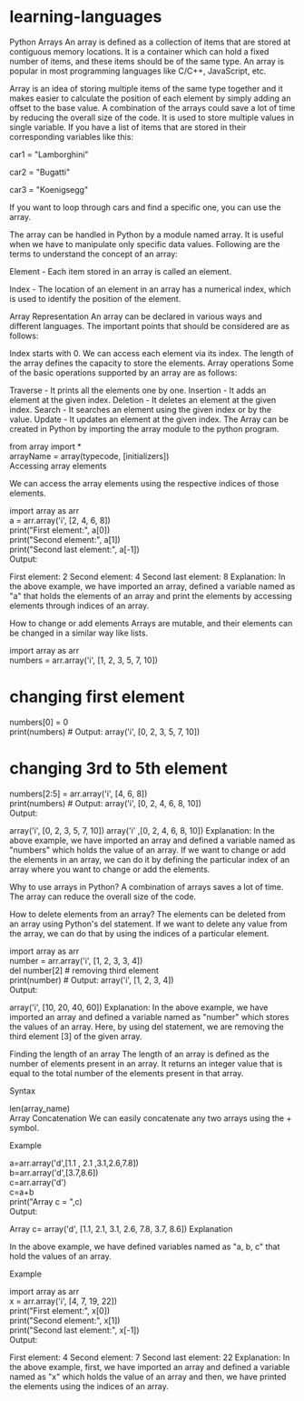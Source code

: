 # learning-languages
Python Arrays
An array is defined as a collection of items that are stored at contiguous memory locations. It is a container which can hold a fixed number of items, and these items should be of the same type. An array is popular in most programming languages like C/C++, JavaScript, etc.

Array is an idea of storing multiple items of the same type together and it makes easier to calculate the position of each element by simply adding an offset to the base value. A combination of the arrays could save a lot of time by reducing the overall size of the code. It is used to store multiple values in single variable. If you have a list of items that are stored in their corresponding variables like this:

car1 = "Lamborghini"


car2 = "Bugatti"

car3 = "Koenigsegg"

If you want to loop through cars and find a specific one, you can use the array.

The array can be handled in Python by a module named array. It is useful when we have to manipulate only specific data values. Following are the terms to understand the concept of an array:

Element - Each item stored in an array is called an element.

Index - The location of an element in an array has a numerical index, which is used to identify the position of the element.

Array Representation
An array can be declared in various ways and different languages. The important points that should be considered are as follows:

Index starts with 0.
We can access each element via its index.
The length of the array defines the capacity to store the elements.
Array operations
Some of the basic operations supported by an array are as follows:

Traverse - It prints all the elements one by one.
Insertion - It adds an element at the given index.
Deletion - It deletes an element at the given index.
Search - It searches an element using the given index or by the value.
Update - It updates an element at the given index.
The Array can be created in Python by importing the array module to the python program.

from array import *  
arrayName = array(typecode, [initializers])   
Accessing array elements

We can access the array elements using the respective indices of those elements.

import array as arr  
a = arr.array('i', [2, 4, 6, 8])  
print("First element:", a[0])  
print("Second element:", a[1])  
print("Second last element:", a[-1])  
Output:

First element: 2
Second element: 4
Second last element: 8
Explanation: In the above example, we have imported an array, defined a variable named as "a" that holds the elements of an array and print the elements by accessing elements through indices of an array.

How to change or add elements
Arrays are mutable, and their elements can be changed in a similar way like lists.

import array as arr  
numbers = arr.array('i', [1, 2, 3, 5, 7, 10])  
   
# changing first element  
numbers[0] = 0     
print(numbers)    # Output: array('i', [0, 2, 3, 5, 7, 10])  
   
# changing 3rd to 5th element  
numbers[2:5] = arr.array('i', [4, 6, 8])    
print(numbers)    # Output: array('i', [0, 2, 4, 6, 8, 10])  
Output:

array('i', [0, 2, 3, 5, 7, 10])
array('i' ,[0, 2, 4, 6, 8, 10])
Explanation: In the above example, we have imported an array and defined a variable named as "numbers" which holds the value of an array. If we want to change or add the elements in an array, we can do it by defining the particular index of an array where you want to change or add the elements.

Why to use arrays in Python?
A combination of arrays saves a lot of time. The array can reduce the overall size of the code.

How to delete elements from an array?
The elements can be deleted from an array using Python's del statement. If we want to delete any value from the array, we can do that by using the indices of a particular element.

import array as arr  
number = arr.array('i', [1, 2, 3, 3, 4])  
del number[2]                           # removing third element  
print(number)                           # Output: array('i', [1, 2, 3, 4])  
Output:

array('i', [10, 20, 40, 60])
Explanation: In the above example, we have imported an array and defined a variable named as "number" which stores the values of an array. Here, by using del statement, we are removing the third element [3] of the given array.

Finding the length of an array
The length of an array is defined as the number of elements present in an array. It returns an integer value that is equal to the total number of the elements present in that array.

Syntax

len(array_name)  
Array Concatenation
We can easily concatenate any two arrays using the + symbol.

Example

a=arr.array('d',[1.1 , 2.1 ,3.1,2.6,7.8])  
b=arr.array('d',[3.7,8.6])  
c=arr.array('d')  
c=a+b  
print("Array c = ",c)  
Output:

Array c= array('d', [1.1, 2.1, 3.1, 2.6, 7.8, 3.7, 8.6])
Explanation

In the above example, we have defined variables named as "a, b, c" that hold the values of an array.

Example

import array as arr  
x = arr.array('i', [4, 7, 19, 22])  
print("First element:", x[0])  
print("Second element:", x[1])  
print("Second last element:", x[-1])  
Output:

First element: 4
Second element: 7
Second last element: 22
Explanation: In the above example, first, we have imported an array and defined a variable named as "x" which holds the value of an array and then, we have printed the elements using the indices of an array.
